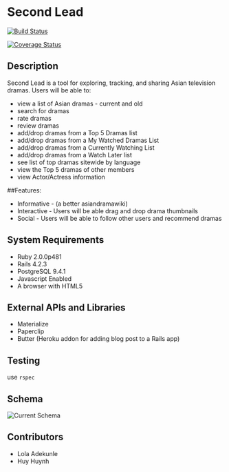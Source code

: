 # Second Lead
[![Build Status](https://travis-ci.org/ac-adekunle/secondlead.svg?branch=master)](https://travis-ci.org/ac-adekunle/secondlead)

[![Coverage Status](https://coveralls.io/repos/github/ac-adekunle/secondlead/badge.svg?branch=master)](https://coveralls.io/github/ac-adekunle/secondlead?branch=master)


## Description
Second Lead is a tool for exploring, tracking, and sharing Asian television dramas. Users will be able to:
* view a list of Asian dramas - current and old
* search for dramas
* rate dramas
* review dramas
* add/drop dramas from a Top 5 Dramas list
* add/drop dramas from a My Watched Dramas List
* add/drop dramas from a Currently Watching List
* add/drop dramas from a Watch Later list
* see list of top dramas sitewide by language 
* view the Top 5 dramas of other members
* view Actor/Actress information 
 
##Features: 
* Informative - (a better asiandramawiki)
* Interactive - Users will be able drag and drop drama thumbnails
* Social - Users will be able to follow other users and recommend dramas 


## System Requirements
* Ruby 2.0.0p481
* Rails 4.2.3
* PostgreSQL 9.4.1
* Javascript Enabled
* A browser with HTML5

## External APIs and Libraries
* Materialize
* Paperclip
* Butter (Heroku addon for adding blog post to a Rails app)


## Testing
use ```rspec```

## Schema
![Current Schema](/schema02.png "current schema")

## Contributors
* Lola Adekunle
* Huy Huynh